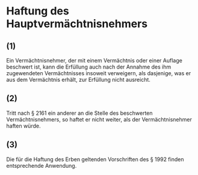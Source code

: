 # Haftung des Hauptvermächtnisnehmers



## (1)

 Ein Vermächtnisnehmer, der mit einem Vermächtnis oder einer Auflage beschwert ist, kann die Erfüllung auch nach der Annahme des ihm zugewendeten Vermächtnisses insoweit verweigern, als dasjenige, was er aus dem Vermächtnis erhält, zur Erfüllung nicht ausreicht.

## (2)

 Tritt nach § 2161 ein anderer an die Stelle des beschwerten Vermächtnisnehmers, so haftet er nicht weiter, als der Vermächtnisnehmer haften würde.

## (3)

 Die für die Haftung des Erben geltenden Vorschriften des § 1992 finden entsprechende Anwendung. 

